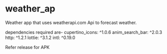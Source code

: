 # weather_ap

Weather app that uses weatherapi.com Api to forecast weather.

dependencies required are-
  cupertino_icons: ^1.0.6
  anim_search_bar: ^2.0.3
  http: ^1.2.1
  lottie: ^3.1.2
  intl: ^0.19.0

  Refer release for APK


